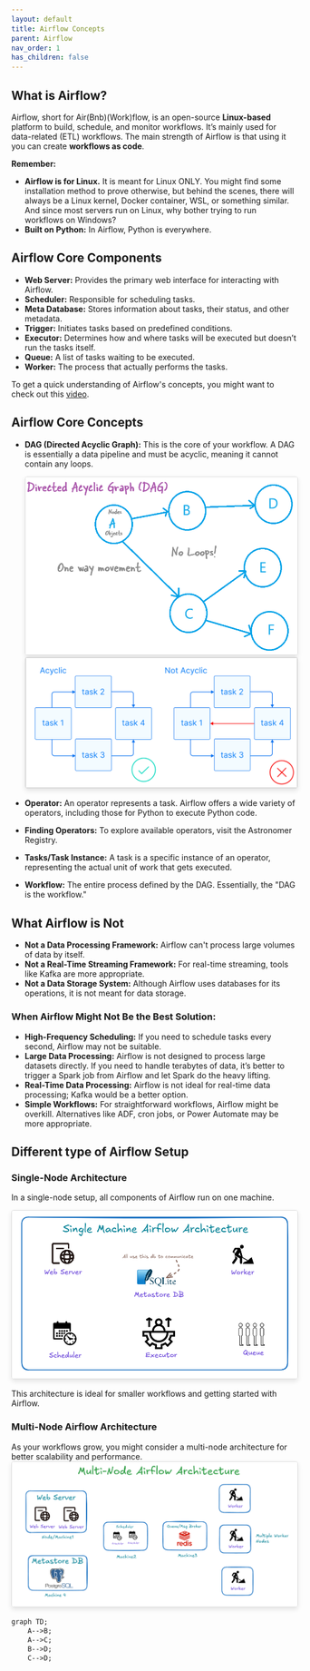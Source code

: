 ```yaml
---
layout: default
title: Airflow Concepts
parent: Airflow
nav_order: 1
has_children: false
---
```


## What is Airflow?

Airflow, short for Air(Bnb)(Work)flow, is an open-source **Linux-based** platform to build, schedule, and monitor workflows. It’s mainly used for data-related (ETL) workflows. The main strength of Airflow is that using it you can create **workflows as code**.

**Remember:** 
- **Airflow is for Linux.** It is meant for Linux ONLY. You might find some installation method to prove otherwise, but behind the scenes, there will always be a Linux kernel, Docker container, WSL, or something similar. And since most servers run on Linux, why bother trying to run workflows on Windows? 
- **Built on Python:** In Airflow, Python is everywhere.

## Airflow Core Components

- **Web Server:** Provides the primary web interface for interacting with Airflow.
- **Scheduler:** Responsible for scheduling tasks.
- **Meta Database:** Stores information about tasks, their status, and other metadata.
- **Trigger:** Initiates tasks based on predefined conditions.
- **Executor:** Determines how and where tasks will be executed but doesn’t run the tasks itself.
- **Queue:** A list of tasks waiting to be executed.
- **Worker:** The process that actually performs the tasks.

To get a quick understanding of Airflow's concepts, you might want to check out this [video](https://www.youtube.com/watch?v=lVS6lz5wuH4).

## Airflow Core Concepts

- **DAG (Directed Acyclic Graph):** This is the core of your workflow. A DAG is essentially a data pipeline and must be acyclic, meaning it cannot contain any loops.  

    <img src="images/2024-08-09-21-04-12.png" alt="Description of the image" style="max-width: 100%; height: auto; border: 1px solid #ddd; border-radius: 4px; box-shadow: 0 4px 8px rgba(0, 0, 0, 0.1);">

    <img src="images/2024-08-29-16-40-36.png" alt="Description of the image" style="max-width: 100%; height: auto; border: 1px solid #ddd; border-radius: 4px; box-shadow: 0 4px 8px rgba(0, 0, 0, 0.1);">

- **Operator:** An operator represents a task. Airflow offers a wide variety of operators, including those for Python to execute Python code.
- **Finding Operators:** To explore available operators, visit the Astronomer Registry.
- **Tasks/Task Instance:** A task is a specific instance of an operator, representing the actual unit of work that gets executed.
- **Workflow:** The entire process defined by the DAG. Essentially, the "DAG is the workflow."

## What Airflow is Not

- **Not a Data Processing Framework:** Airflow can't process large volumes of data by itself.
- **Not a Real-Time Streaming Framework:** For real-time streaming, tools like Kafka are more appropriate.
- **Not a Data Storage System:** Although Airflow uses databases for its operations, it is not meant for data storage.

### When Airflow Might Not Be the Best Solution:

- **High-Frequency Scheduling:** If you need to schedule tasks every second, Airflow may not be suitable.
- **Large Data Processing:** Airflow is not designed to process large datasets directly. If you need to handle terabytes of data, it’s better to trigger a Spark job from Airflow and let Spark do the heavy lifting.
- **Real-Time Data Processing:** Airflow is not ideal for real-time data processing; Kafka would be a better option.
- **Simple Workflows:** For straightforward workflows, Airflow might be overkill. Alternatives like ADF, cron jobs, or Power Automate may be more appropriate.

## Different type of Airflow Setup

### Single-Node Architecture

In a single-node setup, all components of Airflow run on one machine.  

<img src="images/2024-08-29-15-52-46.png" alt="Description of the image" style="max-width: 100%; height: auto; border: 1px solid #ddd; border-radius: 4px; box-shadow: 0 4px 8px rgba(0, 0, 0, 0.1);">

This architecture is ideal for smaller workflows and getting started with Airflow.

### Multi-Node Airflow Architecture

As your workflows grow, you might consider a multi-node architecture for better scalability and performance.  
<img src="images/2024-08-29-16-24-23.png" alt="Description of the image" style="max-width: 100%; height: auto; border: 1px solid #ddd; border-radius: 4px; box-shadow: 0 4px 8px rgba(0, 0, 0, 0.1);">

```mermaid
graph TD;
    A-->B;
    A-->C;
    B-->D;
    C-->D;

